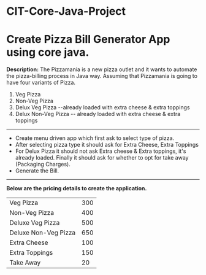 # CIT-Core-Java-Project
<h1>Create Pizza Bill Generator App using core java.</h1>
<p> <b>Description:</b> The Pizzamania is a new pizza outlet and it wants to automate the pizza-billing process in Java way. Assuming that Pizzamania is going to have four variants of Pizza.
  <ol>
    <li>Veg Pizza</li>
    <li>Non-Veg Pizza</li>
    <li>Delux Veg Pizza --already loaded with extra cheese & extra toppings</li>
    <li>Delux Non-Veg Pizza -- already loaded with extra cheese & extra toppings</li>
  </ol>
<hr>
  <ul>
    <li>Create menu driven app which first ask to select type of pizza.</li>
    <li>After selecting pizza type it should ask for Extra Cheese, Extra Toppings</li>
    <li>For Delux Pizza it should not ask Extra cheese & Extra toppings, it's already loaded. Finally it should ask for whether to opt for take away (Packaging Charges).</li>
  <li>Generate the Bill.</li>
  </ul>
<hr>
<b>Below are the pricing details to create the application.</b>
  <table>
  <tr>
    <td>Veg Pizza</td>
    <td>300</td>
  </tr>
  <tr>
    <td>Non-Veg Pizza</td>
    <td>400</td>
  </tr>
  <tr>
    <td>Deluxe Veg Pizza</td>
    <td>500</td>
  </tr>
  <tr>
    <td>Deluxe Non-Veg Pizza</td>
    <td>650</td>
  </tr>
  <tr>
    <td>Extra Cheese</td>
    <td>100</td>
  </tr>
  <tr>
    <td>Extra Toppings</td>
    <td>150</td>
  </tr>
  <tr>
    <td>Take Away</td>
    <td>20</td>
  </tr>
</table>
</p>
